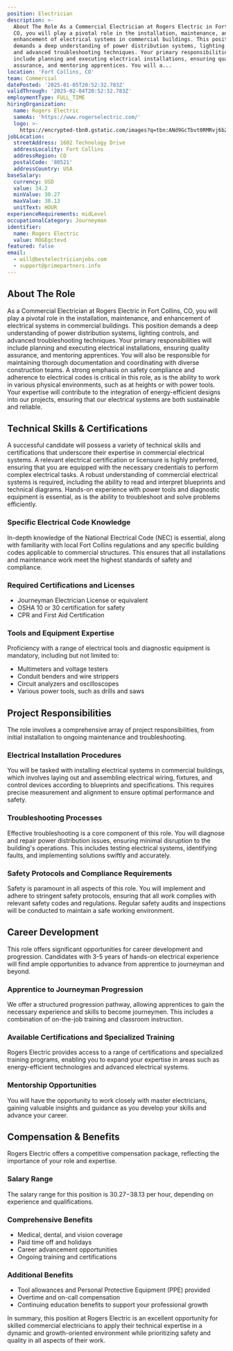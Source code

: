 ```yaml
---
position: Electrician
description: >-
  About The Role As a Commercial Electrician at Rogers Electric in Fort Collins,
  CO, you will play a pivotal role in the installation, maintenance, and
  enhancement of electrical systems in commercial buildings. This position
  demands a deep understanding of power distribution systems, lighting controls,
  and advanced troubleshooting techniques. Your primary responsibilities will
  include planning and executing electrical installations, ensuring quality
  assurance, and mentoring apprentices. You will a...
location: 'Fort Collins, CO'
team: Commercial
datePosted: '2025-01-05T20:52:32.783Z'
validThrough: '2025-02-04T20:52:32.783Z'
employmentType: FULL_TIME
hiringOrganization:
  name: Rogers Electric
  sameAs: 'https://www.rogerselectric.com/'
  logo: >-
    https://encrypted-tbn0.gstatic.com/images?q=tbn:ANd9GcTbvt0RMRvj6bZdL81Q6HJeRVl_qflQIGgp9w&s
jobLocation:
  streetAddress: 1602 Technology Drive
  addressLocality: Fort Collins
  addressRegion: CO
  postalCode: '80521'
  addressCountry: USA
baseSalary:
  currency: USD
  value: 34.2
  minValue: 30.27
  maxValue: 38.13
  unitText: HOUR
experienceRequirements: midLevel
occupationalCategory: Journeyman
identifier:
  name: Rogers Electric
  value: ROGEgctevd
featured: false
email:
  - will@bestelectricianjobs.com
  - support@primepartners.info
---
```




## About The Role

As a Commercial Electrician at Rogers Electric in Fort Collins, CO, you will play a pivotal role in the installation, maintenance, and enhancement of electrical systems in commercial buildings. This position demands a deep understanding of power distribution systems, lighting controls, and advanced troubleshooting techniques. Your primary responsibilities will include planning and executing electrical installations, ensuring quality assurance, and mentoring apprentices. You will also be responsible for maintaining thorough documentation and coordinating with diverse construction teams. A strong emphasis on safety compliance and adherence to electrical codes is critical in this role, as is the ability to work in various physical environments, such as at heights or with power tools. Your expertise will contribute to the integration of energy-efficient designs into our projects, ensuring that our electrical systems are both sustainable and reliable.

## Technical Skills & Certifications

A successful candidate will possess a variety of technical skills and certifications that underscore their expertise in commercial electrical systems. A relevant electrical certification or licensure is highly preferred, ensuring that you are equipped with the necessary credentials to perform complex electrical tasks. A robust understanding of commercial electrical systems is required, including the ability to read and interpret blueprints and technical diagrams. Hands-on experience with power tools and diagnostic equipment is essential, as is the ability to troubleshoot and solve problems efficiently.

### Specific Electrical Code Knowledge

In-depth knowledge of the National Electrical Code (NEC) is essential, along with familiarity with local Fort Collins regulations and any specific building codes applicable to commercial structures. This ensures that all installations and maintenance work meet the highest standards of safety and compliance.

### Required Certifications and Licenses

- Journeyman Electrician License or equivalent
- OSHA 10 or 30 certification for safety
- CPR and First Aid Certification

### Tools and Equipment Expertise

Proficiency with a range of electrical tools and diagnostic equipment is mandatory, including but not limited to:
- Multimeters and voltage testers
- Conduit benders and wire strippers
- Circuit analyzers and oscilloscopes
- Various power tools, such as drills and saws

## Project Responsibilities

The role involves a comprehensive array of project responsibilities, from initial installation to ongoing maintenance and troubleshooting.

### Electrical Installation Procedures

You will be tasked with installing electrical systems in commercial buildings, which involves laying out and assembling electrical wiring, fixtures, and control devices according to blueprints and specifications. This requires precise measurement and alignment to ensure optimal performance and safety.

### Troubleshooting Processes

Effective troubleshooting is a core component of this role. You will diagnose and repair power distribution issues, ensuring minimal disruption to the building's operations. This includes testing electrical systems, identifying faults, and implementing solutions swiftly and accurately.

### Safety Protocols and Compliance Requirements

Safety is paramount in all aspects of this role. You will implement and adhere to stringent safety protocols, ensuring that all work complies with relevant safety codes and regulations. Regular safety audits and inspections will be conducted to maintain a safe working environment.

## Career Development

This role offers significant opportunities for career development and progression. Candidates with 3-5 years of hands-on electrical experience will find ample opportunities to advance from apprentice to journeyman and beyond.

### Apprentice to Journeyman Progression

We offer a structured progression pathway, allowing apprentices to gain the necessary experience and skills to become journeymen. This includes a combination of on-the-job training and classroom instruction.

### Available Certifications and Specialized Training

Rogers Electric provides access to a range of certifications and specialized training programs, enabling you to expand your expertise in areas such as energy-efficient technologies and advanced electrical systems.

### Mentorship Opportunities

You will have the opportunity to work closely with master electricians, gaining valuable insights and guidance as you develop your skills and advance your career.

## Compensation & Benefits

Rogers Electric offers a competitive compensation package, reflecting the importance of your role and expertise.

### Salary Range

The salary range for this position is $30.27-$38.13 per hour, depending on experience and qualifications.

### Comprehensive Benefits

- Medical, dental, and vision coverage
- Paid time off and holidays
- Career advancement opportunities
- Ongoing training and certifications

### Additional Benefits

- Tool allowances and Personal Protective Equipment (PPE) provided
- Overtime and on-call compensation
- Continuing education benefits to support your professional growth

In summary, this position at Rogers Electric is an excellent opportunity for skilled commercial electricians to apply their technical expertise in a dynamic and growth-oriented environment while prioritizing safety and quality in all aspects of their work.
